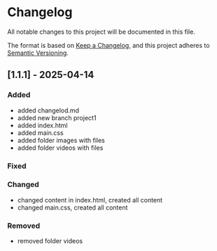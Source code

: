 # Changelog

All notable changes to this project will be documented in this file.

The format is based on [Keep a Changelog](https://keepachangelog.com/en/1.1.0/),
and this project adheres to [Semantic Versioning](https://semver.org/spec/v2.0.0.html).

## [1.1.1] - 2025-04-14

### Added

- added changelod.md
- added new branch project1
- added index.html
- added main.css
- added folder images with files
- added folder videos with files

### Fixed


### Changed
- changed content in index.html, created all content
- changed main.css, created all content

### Removed
- removed folder videos
